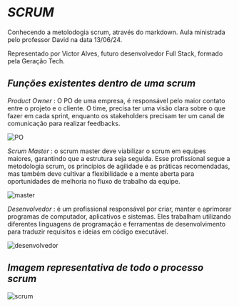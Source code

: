 # *SCRUM*

Conhecendo a metolodogia scrum, através do markdown. Aula ministrada pelo professor David na data 13/06/24.

Representado por Victor Alves, futuro desenvolvedor Full Stack, formado pela Geração Tech.

## *Funções existentes dentro de uma scrum*

*Product Owner* : O PO de uma empresa, é responsável pelo maior contato entre o projeto e o cliente. O time, precisa ter uma visão clara sobre o que fazer em cada sprint, enquanto os stakeholders precisam ter um canal de comunicação para realizar feedbacks.

![PO](https://static.vecteezy.com/system/resources/previews/015/981/946/original/product-owner-icon-design-free-vector.jpg)

*Scrum Master* : o scrum master deve viabilizar o scrum em equipes maiores, garantindo que a estrutura seja seguida. Esse profissional segue a metodologia scrum, os princípios de agilidade e as práticas recomendadas, mas também deve cultivar a flexibilidade e a mente aberta para oportunidades de melhoria no fluxo de trabalho da equipe.

![master](https://cdn-icons-png.flaticon.com/512/1933/1933998.png)

*Desenvolvedor* : é um profissional responsável por criar, manter e aprimorar programas de computador, aplicativos e sistemas. Eles trabalham utilizando diferentes linguagens de programação e ferramentas de desenvolvimento para traduzir requisitos e ideias em código executável.

![desenvolvedor](https://cdn-icons-png.flaticon.com/512/6840/6840541.png)

## *Imagem representativa de todo o processo scrum*

![scrum](https://eventos.ifmt.edu.br/media/event/tmp/20230810024802/images/1691693282-Scrum.png)